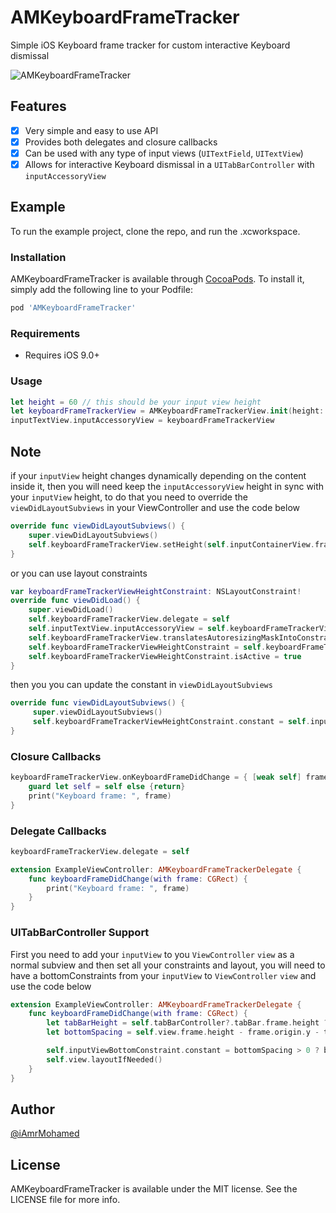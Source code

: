 # AMKeyboardFrameTracker
Simple iOS Keyboard frame tracker for custom interactive Keyboard dismissal

![AMKeyboardFrameTracker](https://user-images.githubusercontent.com/8356318/51436612-002c7b80-1c99-11e9-8d44-2143644ae617.gif)

## Features

- [x] Very simple and easy to use API
- [x] Provides both delegates and closure callbacks
- [x] Can be used with any type of input views (```UITextField```, ```UITextView```)
- [x] Allows for interactive Keyboard dismissal in a ```UITabBarController``` with ```inputAccessoryView```

## Example

To run the example project, clone the repo, and run the .xcworkspace.


### Installation
AMKeyboardFrameTracker is available through [CocoaPods](https://cocoapods.org). To install
it, simply add the following line to your Podfile:

```ruby
pod 'AMKeyboardFrameTracker'
```

### Requirements
- Requires iOS 9.0+

### Usage

```swift
let height = 60 // this should be your input view height
let keyboardFrameTrackerView = AMKeyboardFrameTrackerView.init(height: height)
inputTextView.inputAccessoryView = keyboardFrameTrackerView
```

## Note
if your ```inputView``` height changes dynamically depending on the content inside it, then you will need keep the ```inputAccessoryView``` height in sync with your ```inputView``` height, to do that you need to override the ```viewDidLayoutSubviews``` in your ViewController and use the code below

```swift
override func viewDidLayoutSubviews() {
    super.viewDidLayoutSubviews()
    self.keyboardFrameTrackerView.setHeight(self.inputContainerView.frame.height)
}
```

or you can use layout constraints 
```swift
var keyboardFrameTrackerViewHeightConstraint: NSLayoutConstraint!
override func viewDidLoad() {
    super.viewDidLoad()
    self.keyboardFrameTrackerView.delegate = self
    self.inputTextView.inputAccessoryView = self.keyboardFrameTrackerView
    self.keyboardFrameTrackerView.translatesAutoresizingMaskIntoConstraints = false
    self.keyboardFrameTrackerViewHeightConstraint = self.keyboardFrameTrackerView.heightAnchor.constraint(equalTo: self.inputTextView.heightAnchor, multiplier: 0)
    self.keyboardFrameTrackerViewHeightConstraint.isActive = true
}
```

then you you can update the constant in ```viewDidLayoutSubviews```
```swift
override func viewDidLayoutSubviews() {
     super.viewDidLayoutSubviews()
     self.keyboardFrameTrackerViewHeightConstraint.constant = self.inputTextView.frame.height
}
```

### Closure Callbacks
```swift
keyboardFrameTrackerView.onKeyboardFrameDidChange = { [weak self] frame in
    guard let self = self else {return}
    print("Keyboard frame: ", frame)
}
```

### Delegate Callbacks

```swift
keyboardFrameTrackerView.delegate = self
```

```swift
extension ExampleViewController: AMKeyboardFrameTrackerDelegate {
    func keyboardFrameDidChange(with frame: CGRect) {
        print("Keyboard frame: ", frame)
    }
}
```

### UITabBarController Support
First you need to add your ```inputView``` to you ```ViewController```  ```view``` as a normal subview and then set all your constraints and layout, you will need to have a bottomConstraints from your ```inputView``` to ```ViewController```  ```view``` and use the code below

```swift
extension ExampleViewController: AMKeyboardFrameTrackerDelegate {
    func keyboardFrameDidChange(with frame: CGRect) {
        let tabBarHeight = self.tabBarController?.tabBar.frame.height ?? 0.0
        let bottomSpacing = self.view.frame.height - frame.origin.y - tabBarHeight - self.keyboardFrameTrackerView.frame.height

        self.inputViewBottomConstraint.constant = bottomSpacing > 0 ? bottomSpacing : 0
        self.view.layoutIfNeeded()
    }
}
```

## Author
[@iAmrMohamed](https://twitter.com/iAmrMohamed)

## License

AMKeyboardFrameTracker is available under the MIT license. See the LICENSE file for more info.
